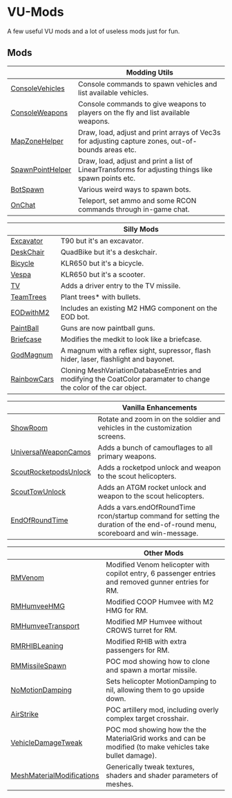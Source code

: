# VU-Mods

A few useful VU mods and a lot of useless mods just for fun.

## Mods

|  | Modding Utils |
| --- | ----------- |
| [ConsoleVehicles](ConsoleVehicles) | Console commands to spawn vehicles and list available vehicles. |
| [ConsoleWeapons](ConsoleWeapons) | Console commands to give weapons to players on the fly and list available weapons. |
| [MapZoneHelper](MapZoneHelper) | Draw, load, adjust and print arrays of Vec3s for adjusting capture zones, out-of-bounds areas etc. |
| [SpawnPointHelper](SpawnPointHelper) | Draw, load, adjust and print a list of LinearTransforms for adjusting things like spawn points etc. |
| [BotSpawn](BotSpawn) | Various weird ways to spawn bots. |
| [OnChat](OnChat) | Teleport, set ammo and some RCON commands through in-game chat. |

|  | Silly Mods |
| --- | ----------- |
| [Excavator](Excavator) | T90 but it's an excavator. |
| [DeskChair](DeskChair) | QuadBike but it's a deskchair. |
| [Bicycle](Bicycle) | KLR650 but it's a bicycle. |
| [Vespa](Vespa) | KLR650 but it's a scooter. |
| [TV](TV) | Adds a driver entry to the TV missile. |
| [TeamTrees](TeamTrees) | Plant trees* with bullets. |
| [EODwithM2](EODwithM2) | Includes an existing M2 HMG component on the EOD bot. |
| [PaintBall](PaintBall) | Guns are now paintball guns. |
| [Briefcase](Briefcase) | Modifies the medkit to look like a briefcase. |
| [GodMagnum](GodMagnum) | A magnum with a reflex sight, supressor, flash hider, laser, flashlight and bayonet. |
| [RainbowCars](RainbowCars) | Cloning MeshVariationDatabaseEntries and modifying the CoatColor paramater to change the color of the car object. |

|  | Vanilla Enhancements |
| --- | ----------- |
| [ShowRoom](ShowRoom) | Rotate and zoom in on the soldier and vehicles in the customization screens. |
| [UniversalWeaponCamos](UniversalWeaponCamos) | Adds a bunch of camouflages to all primary weapons. |
| [ScoutRocketpodsUnlock](ScoutRocketpodsUnlock) | Adds a rocketpod unlock and weapon to the scout helicopters. |
| [ScoutTowUnlock](ScoutTowUnlock) | Adds an ATGM rocket unlock and weapon to the scout helicopters. |
| [EndOfRoundTime](EndOfRoundTime) | Adds a vars.endOfRoundTime rcon/startup command for setting the duration of the end-of-round menu, scoreboard and win-message. |

|  | Other Mods |
| --- | ----------- |
| [RMVenom](RMVenom) | Modified Venom helicopter with copilot entry, 6 passenger entries and removed gunner entries for RM. |
| [RMHumveeHMG](RMHumveeHMG) | Modified COOP Humvee with M2 HMG for RM. |
| [RMHumveeTransport](RMHumveeTransport) | Modified MP Humvee without CROWS turret for RM. |
| [RMRHIBLeaning](RMRHIBLeaning) | Modified RHIB with extra passengers for RM. |
| [RMMissileSpawn](RMMissileSpawn) | POC mod showing how to clone and spawn a mortar missile. |
| [NoMotionDamping](NoMotionDamping) | Sets helicopter MotionDamping to nil, allowing them to go upside down. |
| [AirStrike](AirStrike) | POC artillery mod, including overly complex target crosshair. |
| [VehicleDamageTweak](VehicleDamageTweak) | POC mod showing how the the MaterialGrid works and can be modified (to make vehicles take bullet damage). |
| [MeshMaterialModifications](MeshMaterialModifications) | Generically tweak textures, shaders and shader parameters of meshes. |
